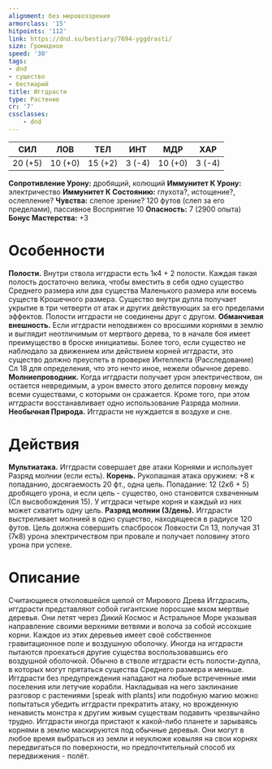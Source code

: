 ```yaml
---
alignment: без мировоззрения
armorclass: '15'
hitpoints: '112'
link: https://dnd.su/bestiary/7694-yggdrasti/
size: Громадное
speed: '30'
tags:
- dnd
- существо
- бестиарий
title: Иггдрасти
type: Растение
cr: '7'
cssclasses:
    - dnd
---
```



| СИЛ | ЛОВ | ТЕЛ | ИНТ | МДР | ХАР |
|---|---|---|---|---|---|
| 20 (+5) | 10 (+0) | 15 (+2) | 3 (-4) | 10 (+0) | 3 (-4) |
**Сопротивление Урону:** дробящий, колющий
**Иммунитет К Урону:** электричество
**Иммунитет К Состоянию:** глухота?, истощение?, ослепление?
**Чувства:** слепое зрение? 120 футов (слеп за его пределами), пассивное Восприятие 10
**Опасность:** 7 (2900 опыта)
**Бонус Мастерства:** +3


# Особенности
**Полости.** Внутри ствола иггдрасти есть 1к4 + 2 полости. Каждая такая полость достаточно велика, чтобы вместить в себя одно существо Среднего размера или два существа Маленького размера или восемь существ Крошечного размера. Существо внутри дупла получает укрытие в три четверти от атак и других действующих за его пределами эффектов. Полости иггдрасти не соединены друг с другом.
**Обманчивая внешность.** Если иггдрасти неподвижен со вросшими корнями в землю и выглядит неотличимым от мертвого дерева, то в начале боя имеет преимущество в броске инициативы. Более того, если существо не наблюдало за движением или действием корней иггдрасти, это существо должно преуспеть в проверке Интеллекта (Расследование) Сл 18 для определения, что это нечто иное, нежели обычное дерево.
**Молниепроводник.** Когда иггдрасти получает урон электричеством, он остается невредимым, а урон вместо этого делится поровну между всеми существами, с которыми он сражается. Кроме того, при этом иггдрасти восстанавливает одно использование Разряда молнии.
**Необычная Природа.** Иггдрасти не нуждается в воздухе и сне.


# Действия
**Мультиатака.** Иггдрасти совершает две атаки Корнями и использует Разряд молнии (если есть).
**Корень.** Рукопашная атака оружием: +8 к попаданию, досягаемость 20 фт., одна цель. Попадание: 12 (2к6 + 5) дробящего урона, и если цель - существо, оно становится схваченным (Сл высвобождения 15). У иггдраси четыре корня и каждый из них может схватить одну цель.
**Разряд молнии (3/день).** Иггдрасти выстреливает молнией в одно существо, находящееся в радиусе 120 футов. Цель должна совершить спасбросок Ловкости Сл 13, получая 31 (7к8) урона электричеством при провале и получает половину этого урона при успехе.


# Описание
Считающиеся отколовшейся щепой от Мирового Древа Иггдрасиль, иггдрасти представляют собой гигантские поросшие мхом мертвые деревья. Они летят через Дикий Космос и Астральное Море указывая направление своими верхними ветвями и волоча за собой иссохшие корни. Каждое из этих деревьев имеет своё собственное гравитационное поле и воздушную оболочку. Иногда на иггдрасти пытаются проехаться другие существа воспользовавшись его воздушной оболочкой. Обычно в стволе иггдрасти есть полости-дупла, в которых могут прятаться существа Среднего размера и меньше. Иггдрасти без предупреждения нападают на любые встреченные ими поселения или летучие корабли. Накладывая на него заклинание разговор с растениями [speak with plants] или подобную магию можно попытаться убедить иггдрасти прекратить атаку, но врожденную ненависть монстра к другим живым существам подавить чрезвычайно трудно. Иггдрасти иногда пристают к какой-либо планете и зарываясь корнями в землю маскируются под обычные деревья. Они могут в любое время выбраться из земли и неуклюже ковыляя на свои корнях передвигаться по поверхности, но предпочтительный способ их передвижения - полёт.